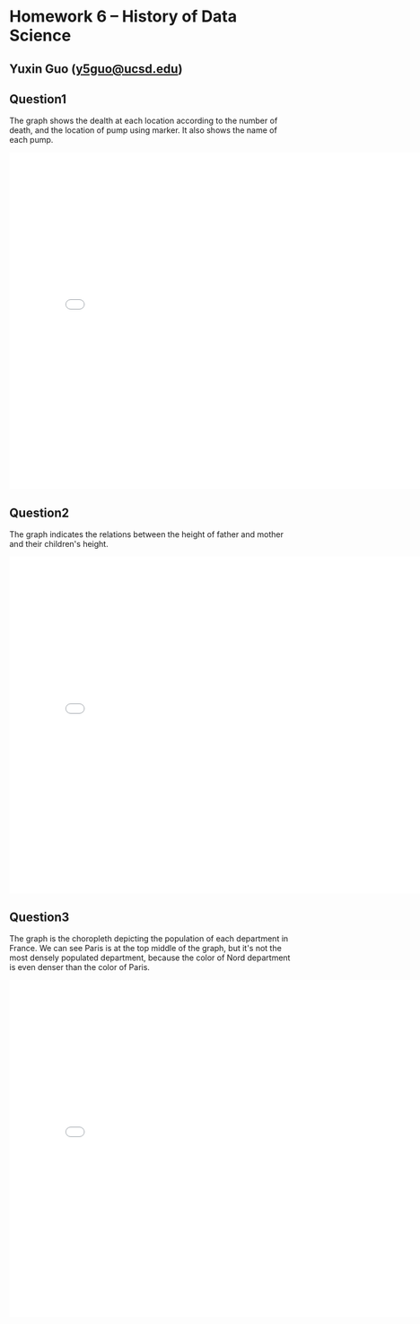 # Homework 6 – History of Data Science
## Yuxin Guo (y5guo@ucsd.edu)

## Question1
The graph shows the dealth at each location according to the number of death, and the location of pump using marker. It also shows the name of each pump.


<iframe src='snow-map.html' width=800 height=600 frameBorder=0></iframe>


## Question2


The graph indicates the relations between the height of father and mother and their children's height.
<iframe src='galton-scatter.html' width=800 height=600 frameBorder=0></iframe>


## Question3

The graph is the choropleth depicting the population of each department in France. We can see Paris is at the top middle of the graph, but it's not the most densely populated department, because the color of Nord department is even denser than the color of Paris.
<iframe src='france-pop.html' width=800 height=600 frameBorder=0></iframe>
